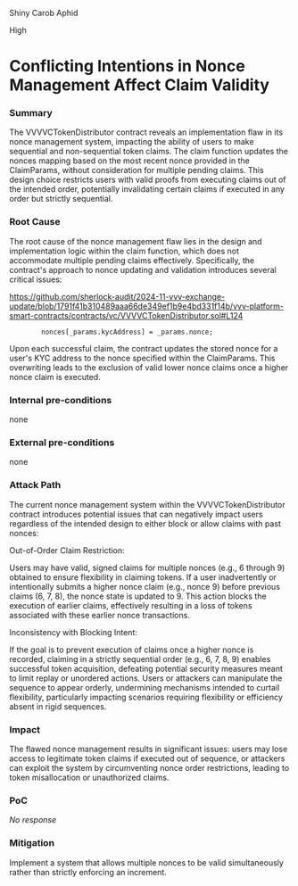Shiny Carob Aphid

High

# Conflicting Intentions in Nonce Management Affect Claim Validity

### Summary

The VVVVCTokenDistributor contract reveals an implementation flaw in its nonce management system, impacting the ability of users to make sequential and non-sequential token claims. The claim function updates the nonces mapping based on the most recent nonce provided in the ClaimParams, without consideration for multiple pending claims. This design choice restricts users with valid proofs from executing claims out of the intended order, potentially invalidating certain claims if executed in any order but strictly sequential.

### Root Cause

The root cause of the nonce management flaw lies in the design and implementation logic within the claim function, which does not accommodate multiple pending claims effectively. Specifically, the contract's approach to nonce updating and validation introduces several critical issues:

https://github.com/sherlock-audit/2024-11-vvv-exchange-update/blob/1791f41b310489aaa66de349ef1b9e4bd331f14b/vvv-platform-smart-contracts/contracts/vc/VVVVCTokenDistributor.sol#L124

```solidity
        nonces[_params.kycAddress] = _params.nonce;

```
Upon each successful claim, the contract updates the stored nonce for a user's KYC address to the nonce specified within the ClaimParams. This overwriting leads to the exclusion of valid lower nonce claims once a higher nonce claim is executed.




### Internal pre-conditions

none

### External pre-conditions

none

### Attack Path

The current nonce management system within the VVVVCTokenDistributor contract introduces potential issues that can negatively impact users regardless of the intended design to either block or allow claims with past nonces:

Out-of-Order Claim Restriction:

Users may have valid, signed claims for multiple nonces (e.g., 6 through 9) obtained to ensure flexibility in claiming tokens.
If a user inadvertently or intentionally submits a higher nonce claim (e.g., nonce 9) before previous claims (6, 7, 8), the nonce state is updated to 9.
This action blocks the execution of earlier claims, effectively resulting in a loss of tokens associated with these earlier nonce transactions.

Inconsistency with Blocking Intent:

If the goal is to prevent execution of claims once a higher nonce is recorded, claiming in a strictly sequential order (e.g., 6, 7, 8, 9) enables successful token acquisition, defeating potential security measures meant to limit replay or unordered actions.
Users or attackers can manipulate the sequence to appear orderly, undermining mechanisms intended to curtail flexibility, particularly impacting scenarios requiring flexibility or efficiency absent in rigid sequences.

### Impact

The flawed nonce management results in significant issues: users may lose access to legitimate token claims if executed out of sequence, or attackers can exploit the system by circumventing nonce order restrictions, leading to token misallocation or unauthorized claims.

### PoC

_No response_

### Mitigation

Implement a system that allows multiple nonces to be valid simultaneously rather than strictly enforcing an increment.